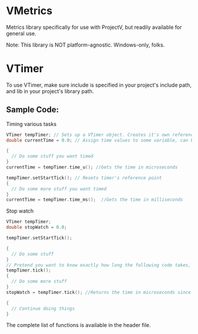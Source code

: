 VMetrics
========

Metrics library specifically for use with ProjectV, but readily available for general use.

Note: This library is NOT platform-agnostic. Windows-only, folks.

VTimer
======

To use VTimer, make sure include is specified in your project's include path, and lib in your project's library path.

Sample Code:
------------
Timing various tasks
```C++
VTimer tempTimer; // Sets up a VTimer object. Creates it's own reference point
double currentTime = 0.0; // Assign time values to some variable, can be a double, size_t, int, whatever.

{
  // Do some stuff you want timed
}
currentTime = tempTimer.time_u(); //Gets the time in microseconds

tempTimer.setStartTick(); // Resets timer's reference point
{
  // Do some more stuff you want timed
}
currentTime = tempTimer.time_ms();  //Gets the time in milliseconds

```
Stop watch
```C++
VTimer tempTimer;
double stopWatch = 0.0;

tempTimer.setStartTick();

{
  // Do some stuff
}
// Pretend you want to know exactly how long the following code takes, but don't want to reset your timer.
tempTimer.tick();
{
  // Do some more stuff
}
stopWatch = tempTimer.tick(); //Returns the time in microseconds since the last .tick() or initialization

{
  // Continue doing things
}
```
  

The complete list of functions is available in the header file.
